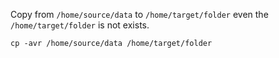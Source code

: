 Copy from `/home/source/data` to `/home/target/folder` even the `/home/target/folder` is not exists.

~~~
cp -avr /home/source/data /home/target/folder
~~~
